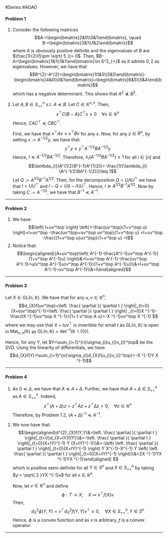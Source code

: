 #Series #AGAO 

#### Problem 1
1. Consider the following matrices
$$A:=\begin{bmatrix}2&0\\0&1\end{bmatrix}, \quad B:=\begin{bmatrix}3&1\\1&2\end{bmatrix}$$where $A$ is obviously positive definite and the eigenvalues of $B$ are $\frac{1}{2}(5\pm \sqrt{ 5 })> 0$.
Then, $B-A=\begin{bmatrix}1&1\\1&1\end{bmatrix}\in S^2_{+}$ as it admits $0,2$ as eigenvalues. However, we have that $$B^{2}-A^{2}=\begin{bmatrix}10&5\\5&5\end{bmatrix}-\begin{bmatrix}4&0\\0&1\end{bmatrix}=\begin{bmatrix}6&5\\5&4\end{bmatrix}$$which has a negative determinant. This shows that $A^{2}\not\preceq B^{2}$.
1. Let $A,B\in S^n_{++}$ s.t. $A\preceq B$. Let $C\in \mathbb{R}^{n,n}$. Then, $$x^\top C(B-A)C^\top x\geq 0\quad \forall x\in \mathbb{R}^{n}$$Hence, $CAC^\top \preceq CBC^\top$.
   
   First, we have that $x^\top A x\leq x^\top B x$ for any $x$. Now, for any $y\in R^n$, by setting $x:= A^{-1/2}y$, we have that: $$y^\top y\leq y^\top A^{-1 /2}BA^{-1/2} y$$Hence, $I\preceq A^{-1/2}BA^{-1/2}$. Therefore, $\lambda_{i}(A^{-1/2}BA^{-1/2})\geq 1$ for all $i\in[n]$ and $$\lambda_{i}(A^{1/2}B^{-1}A^{1/2})= \frac{1}{\lambda_{i}(A^{-1/2}BA^{-1/2})}\leq 1$$Let $Q:= A^{1/2}B^{-1}A^{1/2}$. Then, for the decomposition $Q=U\Lambda U^\top$ we have that $I=UU^\top$ and $I-Q=U(I-\Lambda)U^\top$. Hence, $I\succeq A^{1/2}B^{-1}A^{1/2}$. Now by taking $C:= A^{-1/2}$, we have that $B^{-1}\preceq A^{-1}$.
---
#### Problem 2
1. We have: $$\left( I+uv^\top \right) \left( I-\frac{uv^\top}{1+v^\top u} \right)=I+uv^\top -\frac{uv^\top+uv^\top uv^\top}{1+v^\top u} =I+uv^\top -\frac{(1+v^\top u)uv^\top}{1+v^\top u} =I$$
2. Notice that: $$\begin{aligned}(A+uv^\top)\left( A^{-1}-\frac{A^{-1}uv^\top A^{-1}}{1+v^\top A^{-1}u} \right)&=I+uv^\top A^{-1}-\frac{uv^\top A^{-1}+u(v^\top A^{-1}u)v^\top A^{-1}}{1+v^\top A^{-1}u}\\&=I+uv^\top A^{-1}-uv^\top A^{-1}\\&=I\end{aligned}$$

---
#### Problem 3
Let $X\in \text{GL}(n,\mathbb{R})$. We have that for any $u,v\in \mathbb{R}^n$, $$d_{X}f(uv^\top)=\left. \frac{ \partial  }{ \partial t }  \right|_{t=0}(X+tuv^\top)^{-1}=\left. \frac{ \partial  }{ \partial t }  \right| _{t=0}X ^{-1}-\frac{tX ^{-1}uv^\top X ^{-1}}{1+ t  v^\top A u}=-X ^{-1}uv^\top X ^{-1} $$where we may use that $X+tuv^\top$ is invertible for small $t$ as $\text{GL}(n,\mathbb{R})$ is open in $\text{Mat}_{n,n}(\mathbb{R})$ as $\text{GL}(n,\mathbb{R})= \det ^{-1}(\mathbb{R} \backslash \{ 0 \})$.

Hence, for any $Y$, let $Y=\sum_{i=1}^{n}\sigma_{i}u_{i}v_{i}^\top$ be the SVD. Using the linearity of differentials, we have: $$d_{X}f(Y)=\sum_{i=1}^{n}\sigma_{i}d_{X}f(u_{i}v_{i}^\top)=-X ^{-1}Y X ^{-1}$$

---
#### Problem 4
1. As $0\preceq \Delta$, we have that $A\preceq A+\Delta$. Further, we have that $A+\Delta\in S^n_{++}$ as $A\in S^n_{++}$. Indeed, $$z^\top(A+\Delta)z=z^\top Az+z^\top \Delta z> 0,\quad \forall z\in \mathbb{R}^n$$Therefore, by Problem 1.2, $(A+\Delta)^{-1}\preceq A^{-1}$.
2. We now have that: $$\begin{aligned}d^{2}_{X}f(Y,Y)&=\left. \frac{ \partial  }{ \partial t }  \right|_{t=0}d_{X+tY}f(Y)\\&=-\left. \frac{ \partial  }{ \partial t }  \right|_{t=0}(X+tY)^{-1} Y (X+tY)^{-1}\\&=-\left( \left. \frac{ \partial  }{ \partial t }  \right|_{t=0}(X+tY)^{-1} \right) Y X^{-1}-X^{-1} Y \left( \left. \frac{ \partial  }{ \partial t }  \right|_{t=0}(X+tY)^{-1} \right)\\&=2X ^{-1}YX ^{-1}YX ^{-1}\end{aligned} $$which is positive semi-definite for all $Y\in S^n$ and $X\in  S^n_{++}$ by taking $y:= \sqrt{ 2 }YX ^{-1}x$ for all $x\in \mathbb{R}^n$.
   
   Now, let $v\in \mathbb{R}^n$ and define $$\phi:T\to X,\quad X\mapsto v^\top f(X)v$$Then, $$d^2_{X}\phi(Y,Y)=v^\top d^2_{X}f(Y,Y)v^\top\geq 0,\quad \forall X\in S^n_{++},Y\in S^n$$Hence, $\phi$ is a convex function and as $v$ is arbitrary, $f$ is a convex operator.

---

